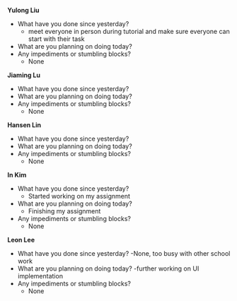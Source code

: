 **Yulong Liu**

- What have you done since yesterday?
  - meet everyone in person during tutorial and make sure everyone can start with their task
- What are you planning on doing today?
- Any impediments or stumbling blocks?
  - None

**Jiaming Lu**

- What have you done since yesterday?
- What are you planning on doing today?
- Any impediments or stumbling blocks?
  - None

**Hansen Lin**

- What have you done since yesterday?
- What are you planning on doing today?
- Any impediments or stumbling blocks?
  - None

**In Kim**
- What have you done since yesterday?
  - Started working on my assignment
- What are you planning on doing today?
  - Finishing my assignment
- Any impediments or stumbling blocks?
  - None

**Leon Lee**
- What have you done since yesterday?
  -None, too busy with other school work
- What are you planning on doing today?
  -further working on UI implementation
- Any impediments or stumbling blocks?
  - None
